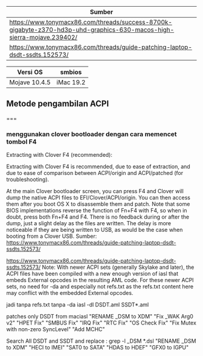 

Sumber|
------|
https://www.tonymacx86.com/threads/success-8700k-gigabyte-z370-hd3p-uhd-graphics-630-macos-high-sierra-mojave.239402/|
https://www.tonymacx86.com/threads/guide-patching-laptop-dsdt-ssdts.152573/|

Versi OS         | smbios
-----------------|--------------
Mojave 10.4.5    | iMac 19.2 



## Metode pengambilan ACPI
===
### menggunakan clover bootloader dengan cara memencet tombol F4
Extracting with Clover F4 (recommended):

Extracting with Clover F4 is recommended, due to ease of extraction, and due to ease of comparison between ACPI/origin and ACPI/patched (for troubleshooting).

At the main Clover bootloader screen, you can press F4 and Clover will dump the native ACPI files to EFI/Clover/ACPI/origin. You can then access them after you boot OS X to disassemble them and patch. Note that some BIOS implementations reverse the function of Fn+F4 with F4, so when in doubt, press both Fn+F4 and F4. There is no feedback during or after the dump, just a slight delay as the files are written. The delay is more noticeable if they are being written to USB, as would be the case when booting from a Clover USB.
Sumber: https://www.tonymacx86.com/threads/guide-patching-laptop-dsdt-ssdts.152573/


https://www.tonymacx86.com/threads/guide-patching-laptop-dsdt-ssdts.152573/
Note: With newer ACPI sets (generally Skylake and later), the ACPI files have been compiled with a new enough version of iasl that embeds External opcodes in the resulting AML code. For these newer ACPI sets, no need for -da and especially not refs.txt as the refs.txt content here may conflict with the embedded External opcodes.

jadi tanpa refs.txt tanpa -da
iasl -dl DSDT.aml SSDT*.aml

patches only DSDT from maciasl
"RENAME _DSM to XDM"
"Fix _WAK Arg0 v2"
"HPET Fix"
"SMBUS Fix"
"IRQ Fix"
"RTC Fix"
"OS Check Fix"
"Fix Mutex with non-zero SyncLevel"
"Add MCHC"

Search All DSDT and SSDT and replace : grep -l _DSM *.dsl
"RENAME _DSM to XDM"
"HECI to IMEI"
"SAT0 to SATA"
"HDAS to HDEF"
"GFX0 to IGPU"
